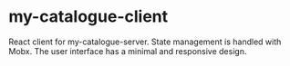 # my-catalogue-client
React client for my-catalogue-server. State management is handled with Mobx. The user interface has a minimal and responsive design.
